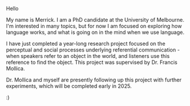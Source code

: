 Hello

My name is Merrick. I am a PhD candidate at the University of Melbourne. I'm interested in many topics, but for now I am focused on exploring how language works, and what is going on in the mind when we use language. 

I have just completed a year-long research project focused on the perceptual and social processes underlying referential communication - when speakers refer to an object in the world, and listeners use this reference to find the object. This project was supervised by Dr. Francis Mollica. 

Dr. Mollica and myself are presently following up this project with further experiments, which will be completed early in 2025.

:) 

<!---
merrickgiles/merrickgiles is a ✨ special ✨ repository because its `README.md` (this file) appears on your GitHub profile.
You can click the Preview link to take a look at your changes.
--->
